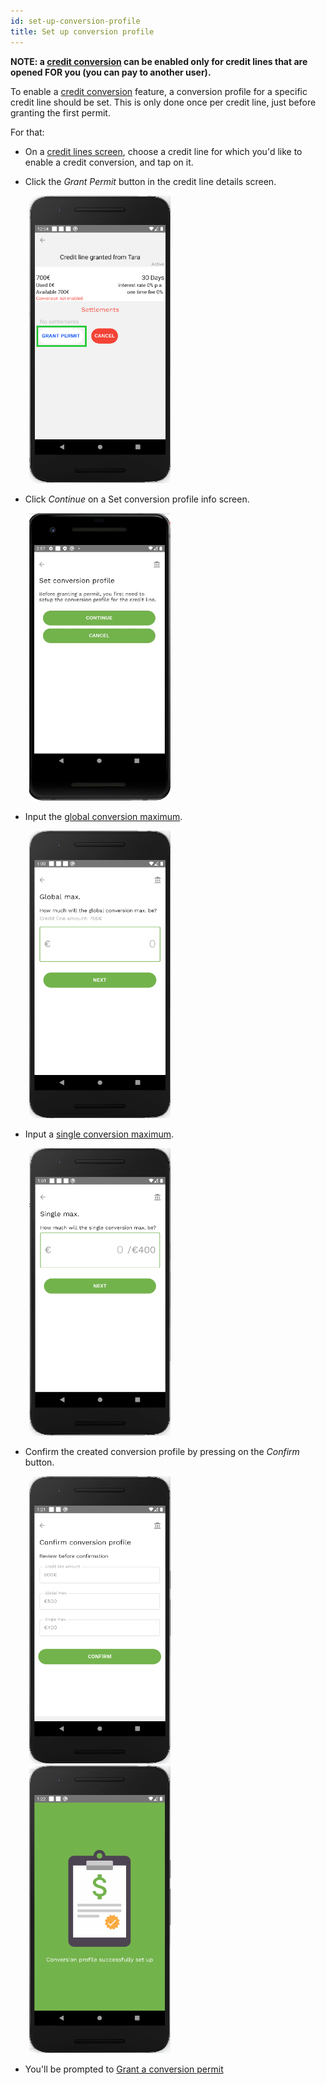 ```yaml
---
id: set-up-conversion-profile
title: Set up conversion profile
---
```


**NOTE: a [credit conversion](vocabulary.md#credit-conversion) can be enabled only for credit lines that are opened FOR you (you can pay to another user).**

To enable a [credit conversion](vocabulary.md#credit-conversion) feature, a conversion profile for a specific credit line should be set. This is only done once per credit line, just before granting the first permit.

For that:

- On a [credit lines screen](credit-lines-screen.md), choose a credit line for which you'd like to enable a credit conversion, and tap on it.

- Click the *Grant Permit* button in the credit line details screen.

<img src="assets/conversion-profile1.png" alt="conversion profile" width="226" height="460" style="display: inline; margin-left: 30px;"/>

- Click *Continue* on a Set conversion profile info screen.

<img src="assets/setup-conversion-profile-info.JPG" alt="conversion profile" width="226" height="460" style="display: inline; margin-left: 30px;"/>

- Input the [global conversion maximum](vocabulary.md#global-conversion-max).

<img src="assets/conversion-profile2.png" alt="conversion profile" width="226" height="460" style="display: inline; margin-left: 30px;"/>

- Input a [single conversion maximum](vocabulary.md#single-conversion-max).

<img src="assets/conversion-profile3.png" alt="conversion profile" width="226" height="460" style="display: inline; margin-left: 30px;"/>

- Confirm the created conversion profile by pressing on the *Confirm* button.

<img src="assets/conversion-profile4.png" alt="conversion profile" width="226" height="460" style="display: inline; margin-left: 30px;"/>
<img src="assets/conversion-profile5.png" alt="conversion profile" width="226" height="460" style="display: inline; margin-left: 30px;"/>

- You'll be prompted to [Grant a conversion permit](grant-conversion-permit.md)
